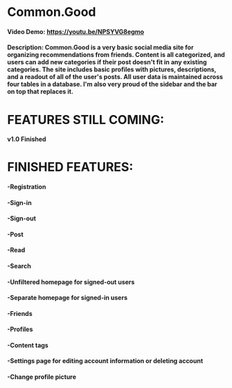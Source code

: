 # Common.Good
#### Video Demo: https://youtu.be/NPSYVG8egmo
#### Description: Common.Good is a very basic social media site for organizing recommendations from friends. Content is all categorized, and users can add new categories if their post doesn't fit in any existing categories. The site includes basic profiles with pictures, descriptions, and a readout of all of the user's posts. All user data is maintained across four tables in a database. I'm also very proud of the sidebar and the bar on top that replaces it. 

# FEATURES STILL COMING:
#### v1.0 Finished

# FINISHED FEATURES:
#### -Registration
#### -Sign-in
#### -Sign-out
#### -Post
#### -Read
#### -Search
#### -Unfiltered homepage for signed-out users
#### -Separate homepage for signed-in users
#### -Friends
#### -Profiles
#### -Content tags
#### -Settings page for editing account information or deleting account
#### -Change profile picture
